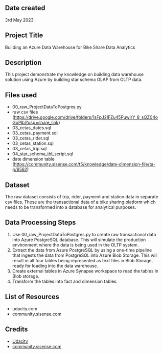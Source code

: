 ## Date created
3rd May 2023

## Project Title
Building an Azure Data Warehouse for Bike Share Data Analytics

## Description
This project demonstrate my knowledge on building data warehouse solution using Azure by building star schema OLAP from OLTP data.

## Files used
* 00_raw_ProjectDataToPostgres.py
* raw csv files (https://drive.google.com/drive/folders/1sFpJ2lFZu45PuwirY_8_sQZ04oGoPIbl?usp=share_link)
* 03_cetas_dates.sql
* 03_cetas_payment.sql
* 03_cetas_rider.sql
* 03_cetas_station.sql
* 03_cetas_trip.sql
* 04_star_schema_tbl_script.sql
* date dimension table (https://community.sisense.com/t5/knowledge/date-dimension-file/ta-p/9562)

## Dataset
The raw dataset consists of trip, rider, payment and station data in separate csv files. These are the transactional data of a bike sharing platform which needs to be transformed into a database for analytical purposes.

## Data Processing Steps
1) Use 00_raw_ProjectDataToPostgres.py to create raw transactional data into Azure PostgreSQL database. This will simulate the production environment where the data is being used in the OLTP system. 
2) Extract the data from Azure PostgreSQL by using a one-time pipeline that ingests the data from PostgreSQL into Azure Blob Storage. This will result in all four tables being represented as text files in Blob Storage, ready for loading into the data warehouse.
3) Create external tables in Azure Synapse workspace to read the tables in Blob storage.
4) Transform the tables into fact and dimension tables.

## List of Resources
- udacity.com
- community.sisense.com

## Credits
* [Udacity](udacity.com)
* [community.sisense.com](https://community.sisense.com/t5/knowledge/date-dimension-file/ta-p/9562)
